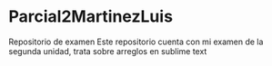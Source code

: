 # Parcial2MartinezLuis
Repositorio de examen 
Este repositorio cuenta con mi examen de la segunda unidad, trata sobre arreglos en sublime text
